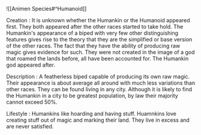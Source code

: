 ![[Animen Species#^Humanoid]]

Creation : It is unknown whether the Humankin or the Humanoid appeared first. They both appeared after the other races started to take hold. The Humankin's appearance of a biped with very few other distinguishing features gives rise to the theory that they are the simplified or base version of the other races. The fact that they have the ability of producing raw magic gives evidence for such. They were not created in the image of a god that roamed the lands before, all have been accounted for. The Humankin god appeared after.

Description : A featherless biped capable of producing its own raw magic. Their appearance is about average all around with much less variations than other races. They can be found living in any city. Although it is likely to find the Humankin in a city to be greatest population, by law their majority cannot exceed 50%.

Lifestyle : Humankins like hoarding and having stuff. Huamnkins love creating stuff out of magic and marking their land. They live in excess and are never satisfied.